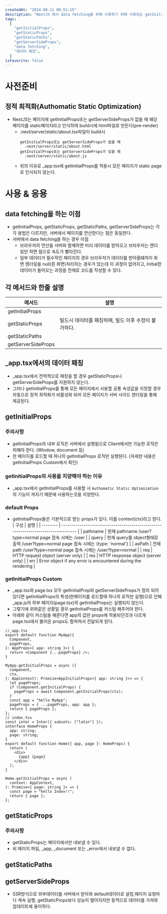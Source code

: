 ```yaml
---
createdAt: "2024-08-11 00:51:15"
description: "NextJS 에서 data fetching을 위해 사용하기 위해 사용되는 getInitialProps와 getStaticProps,getStaticPaths, getServerSideProps의 사용법과 getInitialProps가 NextJS v9.3이후로 사용을 지양하게 된 이유에 대한 포스팅"
tags:
  [
    "getInitialProps",
    "getStaticProps",
    "getStaticPaths",
    "getServerSideProps",
    "data fetching",
    "데이터 패칭",
  ]
isFavorite: false
---
```


# 사전준비

## 정적 최적화(Authomatic Static Optimization)

- NextJS는 페이지에 getInitialProps또는 getServerSideProps가 없을 때 해당 페이지를 static페이지라고 인식하여 build시에 html파일로 만든다(pre-render)
  - .next/server/static/about.tsx파일이 build시
    ```contentBox
    getInitialProps또는 getServerSideProps가 없을 때
      .next/server/static/about.html
    getInitialProps또는 getServerSideProps가 있을 때
      .next/server/static/about.js
    ```
  - 위의 이유로 \_app.tsx에 getInitialProps를 적용시 모든 페이지가 static page로 인식되지 않는다.

# 사용 & 응용

## data fetching을 하는 이점

- getInitialProps, getStaticProps, getStaticPaths, getServerSideProps는 각각 용법은 다르지만, 서버에서 페이지를 연산한다는 점은 동일한다.
- 서버에서 data fetching을 하는 경우 이점
  - 브라우저의 연산을 서버와 함께하면 미리 데이터를 받아오고 브라우저는 렌더링만 하면 됨으로 속도가 빨라진다.
  - 일부 데이터가 필수적인 페이지의 경우 브라우저가 데이터를 받아올떄까지 화면 렌더링을 null(흰 화면)처리하는 경우가 있는데 이 과정이 없어지고, Initial한 데이터가 들어오는 과정을 전제로 코드를 작성할 수 있다.

## 각 메서드와 한줄 설명

| 메서드             | 설명                                                 |
| ------------------ | ---------------------------------------------------- |
| getInitialProps    |                                                      |
| getStaticProps     | 빌드시 데이터를 패칭하며, 빌드 이후 수정이 불가하다. |
| getStaticPaths     |                                                      |
| getServerSideProps |                                                      |

## \_app.tsx에서의 데이터 패칭

- \_app.tsx에서 전역적으로 패칭을 할 경우 getStaticProps나 getServerSideProps를 지원하지 않는다.
- 그러나 getInitialProps를 통해 모든 페이지에서 사용할 공통 속성값을 지정할 경우 자동으로 정적 최적화가 비활성화 되어 모든 페이지가 서버 사이드 렌더링을 통해 제공된다.

## getInitialProps

### 주의사항

- getInitialProps의 내부 로직은 서버에서 실행됨으로 Client에서만 가능한 로직은 피해야 한다.
  (Window, document 등)
- 한 페이지를 로드할 때 하나의 getInitialProps 로직만 실행된다.
  (자세한 내용은 getInitialProps Custom에서 확인)

### getInitialProps의 사용을 지양해야 하는 이유

- \_app.tsx에서 getInitialProps를 사용할 시 `Authomatic Static Optimization`의 기능이 꺼지기 때문에 사용하는것을 지양한다.

### default Props

- getInitialProps들은 기본적으로 받는 props가 있다. 이를 context(ctx)라고 한다.
  | 구성 | 설명 |
  | -------- | ---------------------------------------------------------------------------------- |
  | pathname | 현재 pathname /user?type=normal page 접속 시에는 /user |
  | query | 현재 query를 object형태로 출력 /user?type=normal page 접속 시에는 {type: 'normal'} |
  | asPath | 전체 path /user?type=normal page 접속 시에는 /user?type=normal |
  | req | HTTP request object (server only) |
  | res | HTTP response object (server only) |
  | err | Error object if any error is encountered during the rendering |

### getInitialProps Custom

- \_app.tsx와 page.tsx 모두 getInitialProp와 getServerSideProps가 정의 되어있다면 getInitialProps의 특성(한페이지를 로드할때 하나의 로직만 실행)으로 인해 \_app.js의 하부 페이지(page.tsx)의 getInitialProps는 실행되지 않는다.
- 그렇기에 위와같은 상황일 경우 getInitialProps를 커스텀 해주어야 한다.
- 아래와 같이 커스텀을 해준다면 app의 값만 props에 적용되던것과 다르게 page.tsx에서 불러온 props도 합쳐져서 전달되게 된다.

```tsx
//_app.tsx
export default function MyApp({
  Component,
  pageProps,
}: AppProps<{ app: string }>) {
  return <Component {...pageProps} />;
}

MyApp.getInitialProps = async ({
  Component,
  ctx,
}: AppContext): Promise<AppInitialProps<{ app: string }>> => {
  let pageProps;
  if (Component.getInitialProps) {
    pageProps = await Component.getInitialProps(ctx);
  }
  const app = "hello MyApp";
  pageProps = { ...pageProps, app: app };
  return { pageProps };
};
// index.tsx
const inter = Inter({ subsets: ["latin"] });
interface HomeProps {
  app: string;
  page: string;
}
export default function Home({ app, page }: HomeProps) {
  return (
    <div>
      {app} {page}
    </div>
  );
}

Home.getInitialProps = async (
  context: AppContext,
): Promise<{ page: string }> => {
  const page = "hello Index!!";
  return { page };
};
```

## getStaticProps

### 주의사항

- getStaticProps는 페이지에서만 내보낼 수 있다.
- 비 페이지 파일, \_app, \_document 또는 \_error에서 내보낼 수 없다.

## getStaticPaths

## getServerSideProps

- SSR방식으로 외부데이터를 서버에서 받아와 default데이터로 설정,페이지 요청마다 계속 실행, getStaticProps보다 성능이 떨어지지만 동적으로 데이터를 가져와 업데이트에 용이하다.
